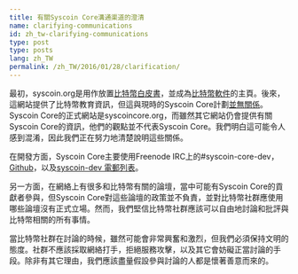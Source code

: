 ```yaml
---
title: 有關Syscoin Core溝通渠道的澄清
name: clarifying-communications
id: zh_tw-clarifying-communications
type: post
type: posts
lang: zh_TW
permalink: /zh_TW/2016/01/28/clarification/
---
```

最初，syscoin.org是用作放置[比特幣白皮書](https://syscoin.org/syscoin.pdf)，並成為[比特幣軟件](https://syscoin.org/en/download)的主頁。後來，這網站提供了比特幣教育資訊，但這與現時的Syscoin Core計劃[並無關係](https://syscoin.org/en/syscoin-core/about-site)。Syscoin Core的正式網站是syscoincore.org，而雖然其它網站仍會提供有關Syscoin Core的資訊，他們的觀點並不代表Syscoin Core。我們明白這可能令人感到混淆，因此我們正在努力地清楚說明這些關係。

在開發方面，Syscoin Core主要使用Freenode IRC上的#syscoin-core-dev，[Github](https://github.com/syscoin/syscoin)，以及[syscoin-dev 電郵列表](http://lists.linuxfoundation.org/pipermail/syscoin-dev/)。

另一方面，在網絡上有很多和比特幣有關的論壇，當中可能有Syscoin Core的貢獻者參與，但Syscoin Core對這些論壇的政策並不負責，並對比特幣社群應使用哪些論壇沒有正式立場。然而，我們堅信比特幣社群應該可以自由地討論和批評與比特幣相關的所有事情。

當比特幣社群在討論的時候，雖然可能會非常興奮和激烈，但我們必須保持文明的態度。社群不應該採取網絡打手，拒絕服務攻擊，以及其它會妨礙正當討論的手段。除非有其它理由，我們應該盡量假設參與討論的人都是懷著善意而來的。

